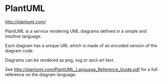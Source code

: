 # PlantUML

http://plantuml.com/

PlantUML is a service rendering UML diagrams defined in a simple and intuitive
language.

Each diagram has a unique URL which is made of an encoded version of the
diagram code.

Diagrams can be rendered as png, svg or ascii art text.

See http://plantuml.com/PlantUML_Language_Reference_Guide.pdf for a full
reference on the diagram language.
